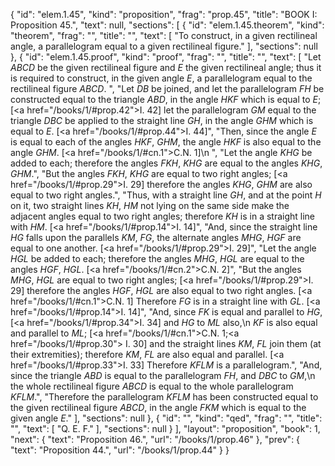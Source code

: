 {
  "id": "elem.1.45",
  "kind": "proposition",
  "frag": "prop.45",
  "title": "BOOK I: Proposition 45.",
  "text": null,
  "sections": [
    {
      "id": "elem.1.45.theorem",
      "kind": "theorem",
      "frag": "",
      "title": "",
      "text": [
        "To construct, in a given rectilineal angle, a parallelogram equal to a given rectilineal figure."
      ],
      "sections": null
    },
    {
      "id": "elem.1.45.proof",
      "kind": "proof",
      "frag": "",
      "title": "",
      "text": [
        "Let <var>ABCD</var> be the given rectilineal figure and <var>E</var> the given rectilineal angle; thus it is required to construct, in the given angle <var>E</var>, a parallelogram equal to the rectilineal figure <var>ABCD</var>. ",
        "Let <var>DB</var> be joined, and let the parallelogram <var>FH</var> be constructed equal to the triangle <var>ABD</var>, in the angle <var>HKF</var> which is equal to <var>E</var>; [<a href=\"/books/1/#prop.42\">I. 42</a>] let the parallelogram <var>GM</var> equal to the triangle <var>DBC</var> be applied to the straight line <var>GH</var>, in the angle <var>GHM</var> which is equal to <var>E</var>. [<a href=\"/books/1/#prop.44\">I. 44</a>]",
        "Then, since the angle <var>E</var> is equal to each of the angles <var>HKF</var>, <var>GHM</var>, the angle <var>HKF</var> is also equal to the angle <var>GHM</var>. [<a href=\"/books/1/#cn.1\">C.N. 1</a>]\n        ",
        "Let the angle <var>KHG</var> be added to each; therefore the angles <var>FKH</var>, <var>KHG</var> are equal to the angles <var>KHG</var>, <var>GHM</var>.",
        "But the angles <var>FKH</var>, <var>KHG</var> are equal to two right angles; [<a href=\"/books/1/#prop.29\">I. 29</a>] therefore the angles <var>KHG</var>, <var>GHM</var> are also equal to two right angles.",
        "Thus, with a straight line <var>GH</var>, and at the point <var>H</var> on it, two straight lines <var>KH</var>, <var>HM</var> not lying on the same side make the adjacent angles equal to two right angles; therefore <var>KH</var> is in a straight line with <var>HM</var>. [<a href=\"/books/1/#prop.14\">I. 14</a>]",
        "And, since the straight line <var>HG</var> falls upon the parallels <var>KM</var>, <var>FG</var>, the alternate angles <var>MHG</var>, <var>HGF</var> are equal to one another. [<a href=\"/books/1/#prop.29\">I. 29</a>]",
        "Let the angle <var>HGL</var> be added to each; therefore the angles <var>MHG</var>, <var>HGL</var> are equal to the angles <var>HGF</var>, <var>HGL</var>. [<a href=\"/books/1/#cn.2\">C.N. 2</a>]",
        "But the angles <var>MHG</var>, <var>HGL</var> are equal to two right angles; [<a href=\"/books/1/#prop.29\">I. 29</a>] therefore the angles <var>HGF</var>, <var>HGL</var> are also equal to two right angles. [<a href=\"/books/1/#cn.1\">C.N. 1</a>] Therefore <var>FG</var> is in a straight line with <var>GL</var>. [<a href=\"/books/1/#prop.14\">I. 14</a>]",
        "And, since <var>FK</var> is equal and parallel to <var>HG</var>, [<a href=\"/books/1/#prop.34\">I. 34</a>] and <var>HG</var> to <var>ML</var> also,\n        <var>KF</var> is also equal and parallel to <var>ML</var>; [<a href=\"/books/1/#cn.1\">C.N. 1</a>;<a href=\"/books/1/#prop.30\"> I. 30</a>] and the straight lines <var>KM</var>, <var>FL</var> join them (at their extremities); therefore <var>KM</var>, <var>FL</var> are also equal and parallel. [<a href=\"/books/1/#prop.33\">I. 33</a>] Therefore <var>KFLM</var> is a parallelogram.",
        "And, since the triangle <var>ABD</var> is equal to the parallelogram <var>FH</var>, and <var>DBC</var> to <var>GM</var>,\n        the whole rectilineal figure <var>ABCD</var> is equal to the whole parallelogram <var>KFLM</var>.",
        "Therefore the parallelogram <var>KFLM</var> has been constructed equal to the given rectilineal figure <var>ABCD</var>, in the angle <var>FKM</var> which is equal to the given angle <var>E</var>."
      ],
      "sections": null
    },
    {
      "id": "",
      "kind": "qed",
      "frag": "",
      "title": "",
      "text": [
        "Q. E. F."
      ],
      "sections": null
    }
  ],
  "layout": "proposition",
  "book": 1,
  "next": {
    "text": "Proposition 46.",
    "url": "/books/1/prop.46"
  },
  "prev": {
    "text": "Proposition 44.",
    "url": "/books/1/prop.44"
  }
}
